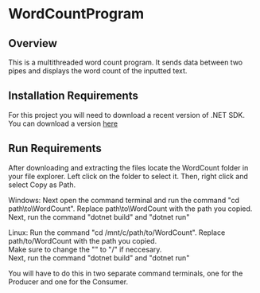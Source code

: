 # WordCountProgram

## Overview
This is a multithreaded word count program. It sends data between two pipes and displays the word count of the inputted text.

## Installation Requirements
For this project you will need to download a recent version of .NET SDK.\
You can download a version [here](https://dotnet.microsoft.com/en-us/download)

## Run Requirements
After downloading and extracting the files locate the WordCount folder in your file explorer. Left click on the folder to select it. Then, right click and select Copy as Path.

Windows:
Next open the command terminal and run the command "cd path\to\WordCount". Replace path\to\WordCount with the path you copied.\
Next, run the command "dotnet build" and "dotnet run"

Linux:
Run the command "cd /mnt/c/path/to/WordCount". Replace path/to/WordCount with the path you copied.\
Make sure to change the "\" to "/" if neccesary.\
Next, run the command "dotnet build" and "dotnet run"

You will have to do this in two separate command terminals, one for the Producer and one for the Consumer.
